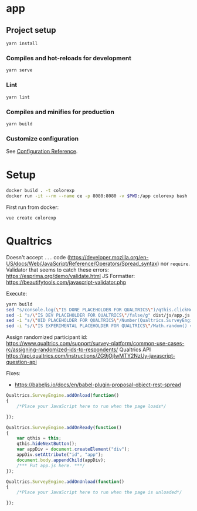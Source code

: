 # app

## Project setup
```
yarn install
```

### Compiles and hot-reloads for development
```
yarn serve
```

### Lint
```
yarn lint
```

### Compiles and minifies for production
```
yarn build
```

### Customize configuration
See [Configuration Reference](https://cli.vuejs.org/config/).

# Setup
```bash
docker build . -t colorexp
docker run -it --rm --name ce -p 8080:8080 -v $PWD:/app colorexp bash
```

First run from docker:
```
vue create colorexp
```

# Qualtrics

Doesn't accept `...` code (https://developer.mozilla.org/en-US/docs/Web/JavaScript/Reference/Operators/Spread_syntax) nor `require`. Validator that seems to catch these errors: https://esprima.org/demo/validate.html
JS Formatter: https://beautifytools.com/javascript-validator.php

Execute:

```bash
yarn build
sed "s/console.log(\"IS DONE PLACEHOLDER FOR QUALTRICS\")/qthis.clickNextButton();appDiv.remove();/g" dist/js/app.*.js > dist/js/app.js
sed -i "s/\"IS DEV PLACEHOLDER FOR QUALTRICS\"/false/g" dist/js/app.js
sed -i "s/\"UID PLACEHOLDER FOR QUALTRICS\"/Number(Qualtrics.SurveyEngine.getEmbeddedData('colortaskUID'))/g" dist/js/app.js
sed -i "s/\"IS EXPERIMENTAL PLACEHOLDER FOR QUALTRICS\"/Math.random() < 0.5/g" dist/js/app.js
```

Assign randomized participant id: https://www.qualtrics.com/support/survey-platform/common-use-cases-rc/assigning-randomized-ids-to-respondents/
Qualtrics API https://api.qualtrics.com/instructions/ZG9jOjIwMTY2NzUy-javascript-question-api

Fixes:
- https://babeljs.io/docs/en/babel-plugin-proposal-object-rest-spread

```js
Qualtrics.SurveyEngine.addOnload(function()
{
    /*Place your JavaScript here to run when the page loads*/

});

Qualtrics.SurveyEngine.addOnReady(function()
{
    var qthis = this;
    qthis.hideNextButton();
    var appDiv = document.createElement("div");
    appDiv.setAttribute("id", "app");
    document.body.appendChild(appDiv);
    /*** Put app.js here. ***/
});

Qualtrics.SurveyEngine.addOnUnload(function()
{
    /*Place your JavaScript here to run when the page is unloaded*/

});
```